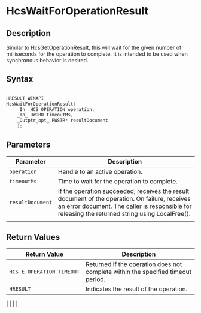 # HcsWaitForOperationResult

## Description

Similar to HcsGetOperationResult, this will wait for the given number of milliseconds for the operation to complete. It is intended to be used when synchronous behavior is desired.

## Syntax

```cpp

HRESULT WINAPI
HcsWaitForOperationResult(
    _In_ HCS_OPERATION operation,
    _In_ DWORD timeoutMs,
    _Outptr_opt_ PWSTR* resultDocument
    );
```

## Parameters

|Parameter     |Description|
|---|---|
|`operation`| Handle to an active operation.|
|`timeoutMs`| Time to wait for the operation to complete.|
|`resultDocument`| If the operation succeeded, receives the result document of the operation. On failure, receives an error document. The caller is responsible for releasing the returned string using LocalFree().|
|    |    |

## Return Values

|Return Value | Description|
|---|---|
|`HCS_E_OPERATION_TIMEOUT`|Returned if the operation does not complete within the specified timeout period.|
|`HRESULT`|Indicates the result of the operation.|
|
|     |     |
